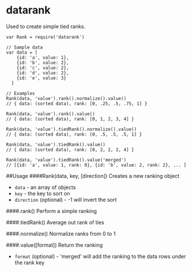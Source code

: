 datarank
========

Used to create simple tied ranks.

```
var Rank = require('datarank')

// Sample data
var data = [
    {id: 'a', value: 1}, 
    {id: 'b', value: 2}, 
    {id: 'c', value: 2}, 
    {id: 'd', value: 2}, 
    {id: 'e', value: 3}
  ]

// Examples
Rank(data, 'value').rank().normalize().value()     
// { data: (sorted data), rank: [0, .25, .5, .75, 1] }

Rank(data, 'value').rank().value()                 
// { data: (sorted data), rank: [0, 1, 2, 3, 4] }

Rank(data, 'value').tiedRank().normalize().value() 
// { data: (sorted data), rank: [0, .5, .5, .5, 1] }

Rank(data, 'value').tiedRank().value()             
// { data: (sorted data), rank: [0, 2, 2, 2, 4] }

Rank(data, 'value').tiedRank().value('merged')     
// [{id: 'a', value: 1, rank: 0}, {id: 'b', value: 2, rank: 2}, ... ] 
```
##Usage
####Rank(data, key, [direction])
Creates a new ranking object
- `data` - an array of objects
- `key` - the key to sort on
- `direction` (optional) - -1 will invert the sort

####.rank()
Perform a simple ranking

####.tiedRank()
Average out rank of ties

####.normalize()
Normalize ranks from 0 to 1

####.value([format])
Return the ranking
- `format` (optional) - 'merged' will add the ranking to the data rows under the rank key

